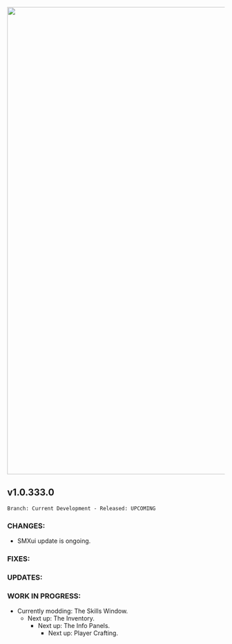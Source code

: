 <p align="center">
  <img src="https://7dtd-community.s3.us-east-2.amazonaws.com/monthly_2022_01/a20_banner_forum.png.35ab78c870a912989f716f892c664a60.png" width="1080" title="SMXui">
</p>

## **v1.0.333.0**

`Branch: Current Development - Released: UPCOMING`

### CHANGES:
- SMXui update is ongoing.

### FIXES:

### UPDATES:

### WORK IN PROGRESS:
- Currently modding: The Skills Window.
  - Next up: The Inventory.
    - Next up: The Info Panels.
      - Next up: Player Crafting.

